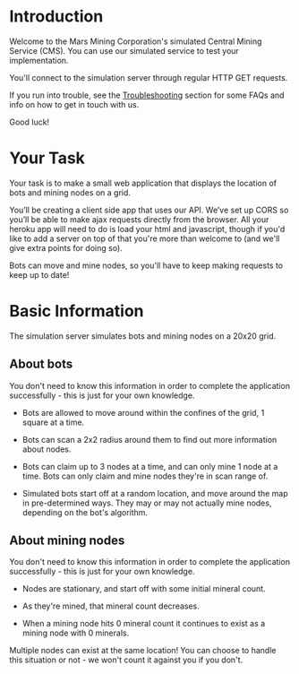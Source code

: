 
# Introduction

Welcome to the Mars Mining Corporation's simulated Central Mining Service (CMS). You can use our simulated
service to test your implementation.

You'll connect to the simulation server through regular HTTP GET requests.

If you run into trouble, see the [Troubleshooting](#troubleshooting-faqs) section for some FAQs and info on how to get in touch with us.

Good luck!

# Your Task

Your task is to make a small web application that displays the location of bots and mining nodes on a grid.

You’ll be creating a client side app that uses our API. We’ve set up CORS so you’ll be able to make ajax requests directly from the browser. 
All your heroku app will need to do is load your html and javascript, though if you'd like to add a server on top of that you're more than welcome to (and we'll give extra points for doing so).

Bots can move and mine nodes, so you'll have to keep making requests to keep up to date!

# Basic Information

The simulation server simulates bots and mining nodes on a 20x20 grid. 

## About bots

<aside class="notice">
  You don't need to know this information in order to complete the application successfully - this is just for your own knowledge.
</aside>

* Bots are allowed to move around within the confines of the grid, 1 square at a time. 

* Bots can scan a 2x2 radius around them to find out more information about nodes.

* Bots can claim up to 3 nodes at a time, and can only mine 1 node at a time. Bots can only claim and mine nodes they're in scan range of.

* Simulated bots start off at a random location, and move around the map in pre-determined ways. They may or may not actually mine nodes, depending
on the bot's algorithm.

## About mining nodes

<aside class="notice">
  You don't need to know this information in order to complete the application successfully - this is just for your own knowledge.
</aside>

* Nodes are stationary, and start off with some initial mineral count.

* As they're mined, that mineral count decreases.

* When a mining node hits 0 mineral count it continues to exist as a mining node with 0 minerals.

<aside class="notice">
  Multiple nodes can exist at the same location! You can choose to handle this situation or not - we won't count it against you if you don't.
</aside>
